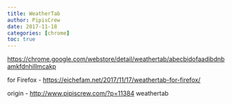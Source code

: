 ```yaml
---
title: WeatherTab
author: PipisCrew
date: 2017-11-18
categories: [chrome]
toc: true
---
```


https://chrome.google.com/webstore/detail/weathertab/abecbidofaadibdnbamkfdnhillmcakp

for Firefox - https://eichefam.net/2017/11/17/weathertab-for-firefox/

origin - http://www.pipiscrew.com/?p=11384 weathertab